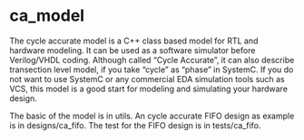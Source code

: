 # ca_model

The cycle accurate model is a C++ class based model for RTL and hardware modeling. It can be used as a software simulator before Verilog/VHDL coding. Although called “Cycle Accurate”, it can also describe transection level model, if you take “cycle” as “phase” in SystemC. If you do not want to use SystemC or any commercial EDA simulation tools such as VCS, this model is a good start for modeling and simulating your hardware design.

The basic of the model is in utils. An cycle accurate FIFO design as example is in designs/ca_fifo. The test for the FIFO design is in tests/ca_fifo.
